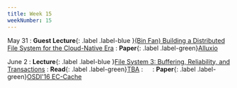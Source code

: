 ```yaml
---
title: Week 15
weekNumber: 15
---
```


May 31
: **Guest Lecture**{: .label .label-blue }[(Bin Fan) Building a Distributed File System for the Cloud-Native Era](https://www.alluxio.io/)
    : **Paper**{: .label .label-green}[Alluxio](https://www2.eecs.berkeley.edu/Pubs/TechRpts/2018/EECS-2018-29.html)

June 2
: **Lecture**{: .label .label-blue }[File System 3: Buffering, Reliability, and Transactions](/sp22/assets/slides/lec21_file3.pdf)
    : **Read**{: .label .label-green}[TBA](#)
: &emsp;
    : **Paper**{: .label .label-green}[OSDI'16 EC-Cache](https://www.usenix.org/conference/osdi16/technical-sessions/presentation/rashmi)
